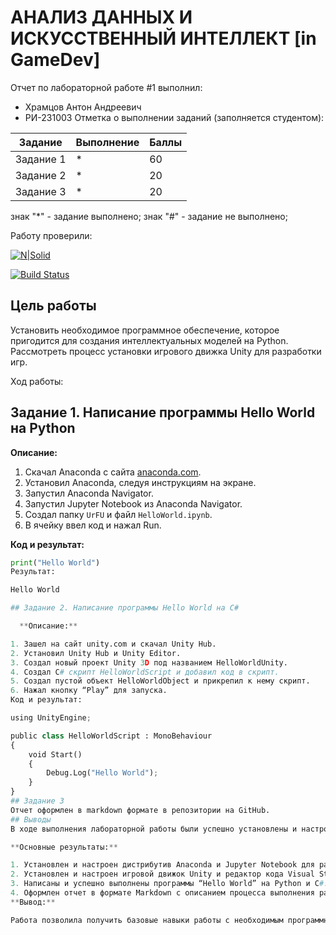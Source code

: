 # АНАЛИЗ ДАННЫХ И ИСКУССТВЕННЫЙ ИНТЕЛЛЕКТ [in GameDev]
Отчет по лабораторной работе #1 выполнил:
- Храмцов Антон Андреевич
- РИ-231003
Отметка о выполнении заданий (заполняется студентом):

| Задание | Выполнение | Баллы |
| ------ | ------ | ------ |
| Задание 1 | * | 60 |
| Задание 2 | * | 20 |
| Задание 3 | * | 20 |

знак "*" - задание выполнено; знак "#" - задание не выполнено;

Работу проверили:


[![N|Solid](https://cldup.com/dTxpPi9lDf.thumb.png)](https://nodesource.com/products/nsolid)

[![Build Status](https://travis-ci.org/joemccann/dillinger.svg?branch=master)](https://travis-ci.org/joemccann/dillinger)

## Цель работы
Установить необходимое программное обеспечение, которое пригодится для создания интеллектуальных моделей на Python. Рассмотреть процесс установки игрового движка Unity для разработки игр.


Ход работы:
## Задание 1. Написание программы Hello World на Python

**Описание:**

1. Скачал Anaconda с сайта [anaconda.com](https://www.anaconda.com/).
2. Установил Anaconda, следуя инструкциям на экране.
3. Запустил Anaconda Navigator.
4. Запустил Jupyter Notebook из Anaconda Navigator.
5. Создал папку `UrFU` и файл `HelloWorld.ipynb`.
6. В ячейку ввел код и нажал Run.

**Код и результат:**
```python
print("Hello World")
Результат:

Hello World

## Задание 2. Написание программы Hello World на C#

  **Описание:**

1. Зашел на сайт unity.com и скачал Unity Hub.
2. Установил Unity Hub и Unity Editor.
3. Создал новый проект Unity 3D под названием HelloWorldUnity.
4. Создал C# скрипт HelloWorldScript и добавил код в скрипт.
5. Cоздал пустой объект HelloWorldObject и прикрепил к нему скрипт.
6. Нажал кнопку “Play” для запуска.
Код и результат:

using UnityEngine;

public class HelloWorldScript : MonoBehaviour
{
    void Start()
    {
        Debug.Log("Hello World");
    }
}
## Задание 3
Отчет оформлен в markdown формате в репозитории на GitHub.
## Выводы
В ходе выполнения лабораторной работы были успешно установлены и настроены необходимые инструменты для работы с Python и Unity. Были написаны и выполнены простые программы “Hello World” на Python (в Jupyter Notebook) и C# (в Unity). Также был оформлен отчет в формате Markdown и размещен в репозитории на GitHub.

**Основные результаты:**

1. Установлен и настроен дистрибутив Anaconda и Jupyter Notebook для работы с Python.
2. Установлен и настроен игровой движок Unity и редактор кода Visual Studio Code.
3. Написаны и успешно выполнены программы “Hello World” на Python и C#.
4. Оформлен отчет в формате Markdown с описанием процесса выполнения работы.
**Вывод:**

Работа позволила получить базовые навыки работы с необходимым программным обеспечением и подготовила основу для дальнейшего изучения анализа данных и разработки игр.
